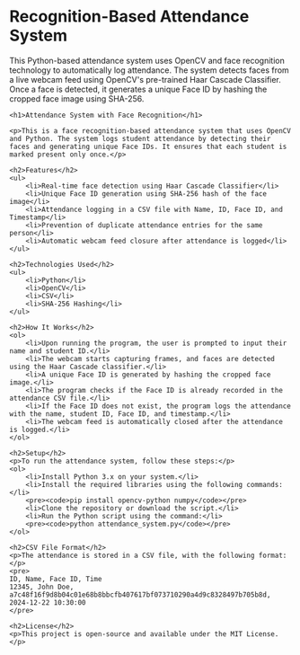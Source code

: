 # Recognition-Based Attendance System
This Python-based attendance system uses OpenCV and face recognition technology to automatically log attendance. The system detects faces from a live webcam feed using OpenCV's pre-trained Haar Cascade Classifier. Once a face is detected, it generates a unique Face ID by hashing the cropped face image using SHA-256. 
<!DOCTYPE html>
<html lang="en">
<head>
    <meta charset="UTF-8">
    <meta name="viewport" content="width=device-width, initial-scale=1.0">
    <title>Attendance System with Face Recognition</title>

    <h1>Attendance System with Face Recognition</h1>

    <p>This is a face recognition-based attendance system that uses OpenCV and Python. The system logs student attendance by detecting their faces and generating unique Face IDs. It ensures that each student is marked present only once.</p>

    <h2>Features</h2>
    <ul>
        <li>Real-time face detection using Haar Cascade Classifier</li>
        <li>Unique Face ID generation using SHA-256 hash of the face image</li>
        <li>Attendance logging in a CSV file with Name, ID, Face ID, and Timestamp</li>
        <li>Prevention of duplicate attendance entries for the same person</li>
        <li>Automatic webcam feed closure after attendance is logged</li>
    </ul>

    <h2>Technologies Used</h2>
    <ul>
        <li>Python</li>
        <li>OpenCV</li>
        <li>CSV</li>
        <li>SHA-256 Hashing</li>
    </ul>

    <h2>How It Works</h2>
    <ol>
        <li>Upon running the program, the user is prompted to input their name and student ID.</li>
        <li>The webcam starts capturing frames, and faces are detected using the Haar Cascade classifier.</li>
        <li>A unique Face ID is generated by hashing the cropped face image.</li>
        <li>The program checks if the Face ID is already recorded in the attendance CSV file.</li>
        <li>If the Face ID does not exist, the program logs the attendance with the name, student ID, Face ID, and timestamp.</li>
        <li>The webcam feed is automatically closed after the attendance is logged.</li>
    </ol>

    <h2>Setup</h2>
    <p>To run the attendance system, follow these steps:</p>
    <ol>
        <li>Install Python 3.x on your system.</li>
        <li>Install the required libraries using the following commands:</li>
        <pre><code>pip install opencv-python numpy</code></pre>
        <li>Clone the repository or download the script.</li>
        <li>Run the Python script using the command:</li>
        <pre><code>python attendance_system.py</code></pre>
    </ol>

    <h2>CSV File Format</h2>
    <p>The attendance is stored in a CSV file, with the following format:</p>
    <pre>
    ID, Name, Face ID, Time
    12345, John Doe, a7c48f16f9d8b04c01e68b8bbcfb407617bf073710290a4d9c8328497b705b8d, 2024-12-22 10:30:00
    </pre>

    <h2>License</h2>
    <p>This project is open-source and available under the MIT License.</p>

</body>
</html>
